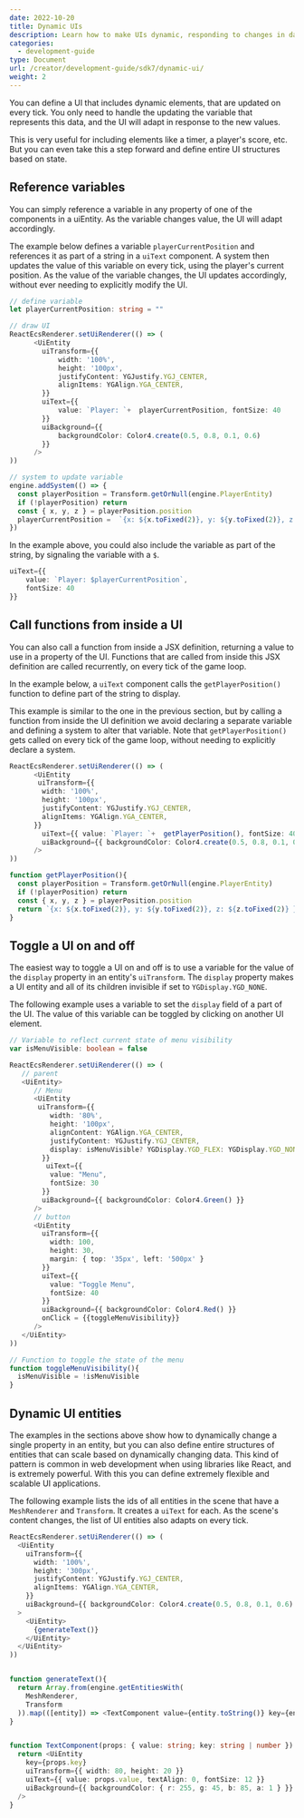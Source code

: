 ```yaml
---
date: 2022-10-20
title: Dynamic UIs
description: Learn how to make UIs dynamic, responding to changes in data.
categories:
  - development-guide
type: Document
url: /creator/development-guide/sdk7/dynamic-ui/
weight: 2
---
```



You can define a UI that includes dynamic elements, that are updated on every tick. You only need to handle the updating the variable that represents this data, and the UI will adapt in response to the new values. 

This is very useful for including elements like a timer, a player's score, etc. But you can even take this a step forward and define entire UI structures based on state.

## Reference variables

You can simply reference a variable in any property of one of the components in a uiEntity. As the variable changes value, the UI will adapt accordingly.

The example below defines a variable `playerCurrentPosition` and references it as part of a string in a `uiText` component. A system then updates the value of this variable on every tick, using the player's current position. As the value of the variable changes, the UI updates accordingly, without ever needing to explicitly modify the UI.

```ts
// define variable
let playerCurrentPosition: string = ""

// draw UI
ReactEcsRenderer.setUiRenderer(() => (
      <UiEntity
        uiTransform={{
			width: '100%',
			height: '100px',
			justifyContent: YGJustify.YGJ_CENTER,
			alignItems: YGAlign.YGA_CENTER,
        }}
        uiText={{ 
			value: `Player: `+  playerCurrentPosition, fontSize: 40 
		}}
        uiBackground={{ 
			backgroundColor: Color4.create(0.5, 0.8, 0.1, 0.6) 
		}}
      />
))

// system to update variable
engine.addSystem(() => {
  const playerPosition = Transform.getOrNull(engine.PlayerEntity)
  if (!playerPosition) return
  const { x, y, z } = playerPosition.position
  playerCurrentPosition =  `{x: ${x.toFixed(2)}, y: ${y.toFixed(2)}, z: ${z.toFixed(2)} }`
})
```

In the example above, you could also include the variable as part of the string, by signaling the variable with a `$`.

```ts
uiText={{ 
	value: `Player: $playerCurrentPosition`, 
	fontSize: 40
}}
```


## Call functions from inside a UI

You can also call a function from inside a JSX definition, returning a value to use in a property of the UI. Functions that are called from inside this JSX definition are called recurrently, on every tick of the game loop. 

In the example below, a `uiText` component calls the `getPlayerPosition()` function to define part of the string to display. 

This example is similar to the one in the previous section, but by calling a function from inside the UI definition we avoid declaring a separate variable and defining a system to alter that variable. Note that `getPlayerPosition()` gets called on every tick of the game loop, without needing to explicitly declare a system.


```ts
ReactEcsRenderer.setUiRenderer(() => (
      <UiEntity
       uiTransform={{
        width: '100%',
        height: '100px',
        justifyContent: YGJustify.YGJ_CENTER,
        alignItems: YGAlign.YGA_CENTER,
      }}
        uiText={{ value: `Player: `+  getPlayerPosition(), fontSize: 40 }}
        uiBackground={{ backgroundColor: Color4.create(0.5, 0.8, 0.1, 0.6) }}
      />
))

function getPlayerPosition(){
  const playerPosition = Transform.getOrNull(engine.PlayerEntity)
  if (!playerPosition) return
  const { x, y, z } = playerPosition.position
  return `{x: ${x.toFixed(2)}, y: ${y.toFixed(2)}, z: ${z.toFixed(2)} }`
}
```


## Toggle a UI on and off

The easiest way to toggle a UI on and off is to use a variable for the value of the `display` property in an entity's `uiTransform`. The `display` property makes a UI entity and all of its children invisible if set to `YGDisplay.YGD_NONE`.

The following example uses a variable to set the `display` field of a part of the UI. The value of this variable can be toggled by clicking on another UI element.

```ts
// Variable to reflect current state of menu visibility
var isMenuVisible: boolean = false

ReactEcsRenderer.setUiRenderer(() => (
   // parent
   <UiEntity>
      // Menu
      <UiEntity
       uiTransform={{
          width: '80%',
          height: '100px',
          alignContent: YGAlign.YGA_CENTER,
          justifyContent: YGJustify.YGJ_CENTER,
          display: isMenuVisible? YGDisplay.YGD_FLEX: YGDisplay.YGD_NONE
        }}
         uiText={{
          value: "Menu",
          fontSize: 30
        }}
        uiBackground={{ backgroundColor: Color4.Green() }}
      />  
      // button
      <UiEntity
        uiTransform={{
          width: 100,
          height: 30,
          margin: { top: '35px', left: '500px' }
        }}
        uiText={{
          value: "Toggle Menu",
          fontSize: 40
        }}
        uiBackground={{ backgroundColor: Color4.Red() }}
		onClick = {{toggleMenuVisibility}} 
      />
   </UiEntity>
))    

// Function to toggle the state of the menu
function toggleMenuVisibility(){
  isMenuVisible = !isMenuVisible
}
```

<!-- TODO: Make example pretty, with better positioning of entities -->





## Dynamic UI entities

The examples in the sections above show how to dynamically change a single property in an entity, but you can also define entire structures of entities that can scale based on dynamically changing data. This kind of pattern is common in web development when using libraries like React, and is extremely powerful. With this you can define extremely flexible and scalable UI applications.

The following example lists the ids of all entities in the scene that have a `MeshRenderer` and `Transform`. It creates a `uiText` for each. As the scene's content changes, the list of UI entities also adapts on every tick.

```ts
ReactEcsRenderer.setUiRenderer(() => (
  <UiEntity
    uiTransform={{
      width: '100%',
      height: '300px',
      justifyContent: YGJustify.YGJ_CENTER,
      alignItems: YGAlign.YGA_CENTER,
    }}
    uiBackground={{ backgroundColor: Color4.create(0.5, 0.8, 0.1, 0.6) }}
  >
    <UiEntity>
      {generateText()}
    </UiEntity>
  </UiEntity>
))


function generateText(){
  return Array.from(engine.getEntitiesWith(
    MeshRenderer,
    Transform
  )).map(([entity]) => <TextComponent value={entity.toString()} key={entity} /> )
}


function TextComponent(props: { value: string; key: string | number }) {
  return <UiEntity
    key={props.key}
    uiTransform={{ width: 80, height: 20 }}
    uiText={{ value: props.value, textAlign: 0, fontSize: 12 }}
    uiBackground={{ backgroundColor: { r: 255, g: 45, b: 85, a: 1 } }}
  />
}
```



<!-- TODO: explain how `key` is used
  to give an element in a query a reference
  required when iterating over a query of elements
Only used for recursive react-like things with queries -->
